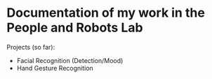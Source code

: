 # Documentation of my work in the People and Robots Lab

Projects (so far):
- Facial Recognition (Detection/Mood)
- Hand Gesture Recognition

